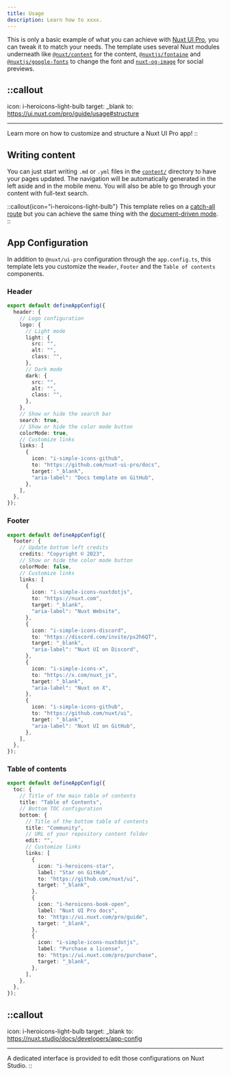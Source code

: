 ```yaml
---
title: Usage
description: Learn how to xxxx.
---
```


This is only a basic example of what you can achieve with [Nuxt UI Pro](https://ui.nuxt.com/pro/guide), you can tweak it to match your needs. The template uses several Nuxt modules underneath like [`@nuxt/content`](https://content.nuxt.com) for the content, [`@nuxtjs/fontaine`](https://github.com/nuxt-modules/fontaine) and [`@nuxtjs/google-fonts`](https://github.com/nuxt-modules/google-fonts) to change the font and [`nuxt-og-image`](https://nuxtseo.com/og-image/getting-started/installation) for social previews.

## ::callout

icon: i-heroicons-light-bulb
target: \_blank
to: https://ui.nuxt.com/pro/guide/usage#structure

---

Learn more on how to customize and structure a Nuxt UI Pro app!
::

## Writing content

You can just start writing `.md` or `.yml` files in the [`content/`](https://content.nuxt.com/usage/content-directory) directory to have your pages updated.
The navigation will be automatically generated in the left aside and in the mobile menu. You will also be able to go through your content with full-text search.

::callout{icon="i-heroicons-light-bulb"}
This template relies on a [catch-all route](https://nuxt.com/docs/guide/directory-structure/pages#catch-all-route) but you can achieve the same thing with the [document-driven mode](https://content.nuxt.com/document-driven/introduction).
::

## App Configuration

In addition to `@nuxt/ui-pro` configuration through the `app.config.ts`, this template lets you customize the `Header`, `Footer` and the `Table of contents` components.

### Header

```ts [app.config.ts]
export default defineAppConfig({
  header: {
    // Logo configuration
    logo: {
      // Light mode
      light: {
        src: "",
        alt: "",
        class: "",
      },
      // Dark mode
      dark: {
        src: "",
        alt: "",
        class: "",
      },
    },
    // Show or hide the search bar
    search: true,
    // Show or hide the color mode button
    colorMode: true,
    // Customize links
    links: [
      {
        icon: "i-simple-icons-github",
        to: "https://github.com/nuxt-ui-pro/docs",
        target: "_blank",
        "aria-label": "Docs template on GitHub",
      },
    ],
  },
});
```

### Footer

```ts [app.config.ts]
export default defineAppConfig({
  footer: {
    // Update bottom left credits
    credits: "Copyright © 2023",
    // Show or hide the color mode button
    colorMode: false,
    // Customize links
    links: [
      {
        icon: "i-simple-icons-nuxtdotjs",
        to: "https://nuxt.com",
        target: "_blank",
        "aria-label": "Nuxt Website",
      },
      {
        icon: "i-simple-icons-discord",
        to: "https://discord.com/invite/ps2h6QT",
        target: "_blank",
        "aria-label": "Nuxt UI on Discord",
      },
      {
        icon: "i-simple-icons-x",
        to: "https://x.com/nuxt_js",
        target: "_blank",
        "aria-label": "Nuxt on X",
      },
      {
        icon: "i-simple-icons-github",
        to: "https://github.com/nuxt/ui",
        target: "_blank",
        "aria-label": "Nuxt UI on GitHub",
      },
    ],
  },
});
```

### Table of contents

```ts [app.config.ts]
export default defineAppConfig({
  toc: {
    // Title of the main table of contents
    title: "Table of Contents",
    // Bottom TOC configuration
    bottom: {
      // Title of the bottom table of contents
      title: "Community",
      // URL of your repository content folder
      edit: "",
      // Customize links
      links: [
        {
          icon: "i-heroicons-star",
          label: "Star on GitHub",
          to: "https://github.com/nuxt/ui",
          target: "_blank",
        },
        {
          icon: "i-heroicons-book-open",
          label: "Nuxt UI Pro docs",
          to: "https://ui.nuxt.com/pro/guide",
          target: "_blank",
        },
        {
          icon: "i-simple-icons-nuxtdotjs",
          label: "Purchase a license",
          to: "https://ui.nuxt.com/pro/purchase",
          target: "_blank",
        },
      ],
    },
  },
});
```

## ::callout

icon: i-heroicons-light-bulb
target: \_blank
to: https://nuxt.studio/docs/developers/app-config

---

A dedicated interface is provided to edit those configurations on Nuxt Studio.
::

